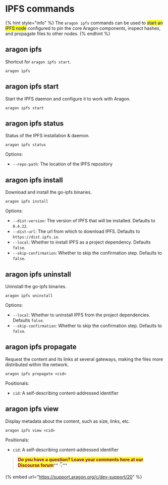 # IPFS commands

{% hint style="info" %}
The `aragon ipfs` commands can be used to <mark style="color:blue;">start an IPFS node</mark> configured to pin the core Aragon components, inspect hashes, and propagate files to other nodes.
{% endhint %}

## aragon ipfs <a href="#aragon-ipfs" id="aragon-ipfs"></a>

Shortcut for `aragon ipfs start`.

```
aragon ipfs
```

## aragon ipfs start <a href="#aragon-ipfs-start" id="aragon-ipfs-start"></a>

Start the IPFS daemon and configure it to work with Aragon.

```
aragon ipfs start
```

## aragon ipfs status <a href="#aragon-ipfs-status" id="aragon-ipfs-status"></a>

Status of the IPFS installation & daemon.

```
aragon ipfs status
```

Options:

* `--repo-path`: The location of the IPFS repository

## aragon ipfs install <a href="#aragon-ipfs-install" id="aragon-ipfs-install"></a>

Download and install the go-ipfs binaries.

```
aragon ipfs install
```

Options:

* `--dist-version`: The version of IPFS that will be installed. Defaults to `0.4.22`.
* `--dist-url`: The url from which to download IPFS. Defaults to `https://dist.ipfs.io`.
* `--local`: Whether to install IPFS as a project dependency. Defaults `false`.
* `--skip-confirmation`: Whether to skip the confirmation step. Defaults to `false`.

## aragon ipfs uninstall <a href="#aragon-ipfs-uninstall" id="aragon-ipfs-uninstall"></a>

Uninstall the go-ipfs binaries.

```
aragon ipfs uninstall
```

Options:

* `--local`: Whether to uninstall IPFS from the project dependencies. Defaults `false`.
* `--skip-confirmation`: Whether to skip the confirmation step. Defaults to `false`.

## aragon ipfs propagate <a href="#aragon-ipfs-propagate" id="aragon-ipfs-propagate"></a>

Request the content and its links at several gateways, making the files more distributed within the network.

```
aragon ipfs propagate <cid>
```

Positionals:

* `cid`: A self-describing content-addressed identifier

## aragon ipfs view <a href="#aragon-ipfs-view" id="aragon-ipfs-view"></a>

Display metadata about the content, such as size, links, etc.

```
aragon ipfs view <cid>
```

Positionals:

* `cid`: A self-describing content-addressed identifier



> <mark style="color:purple;">**Do you have a question? Leave your comments here at our Discourse forum**</mark>** 👇**

{% embed url="https://support.aragon.org/c/dev-support/20" %}
